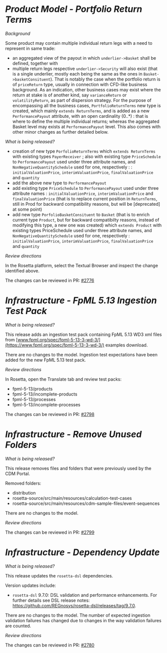 # _Product Model - Portfolio Return Terms_

_Background_

Some product may contain multiple individual return legs with a need to represent in same trade:
- an aggregated view of the payout in which `underlier->Basket` shall be defined, together with
- multiple return legs respective `underlier->Security` will also exist (that is a single underlier, mostly each being the same as the ones in `Basket->basketConsituent`).
That is notably the case when the portfolio return is of `priceReturn` type, usually in connection with CFD-like business background. As an indication, other business cases may exist where the return at stake is of another kind, say `varianceReturn` or `volatilityReturn`, as part of dispersion strategy.
For the purpose of encompassing all the business cases, `PortfolioReturnTerms` new type is created, which mainly `extends ReturnTerms`, and is added as a new `PerformancePayout` attribute, with an open cardinality (0..*) : that is where to define the multiple individual returns; whereas the aggregated Basket level may exists at `PerformancePayout` level.
This also comes with other minor changes as further detailed below.

_What is being released?_

- creation of new type `PorfolioReturnTerms` which `extends ReturnTerms` with existing types `PayerReceiver` ; also with existing type `PriceSchedule` to `PerformancePayout` used under three attribute names, and `NonNegativeQuantitySchedule` used for one, respectively : : `initialValuationPrice`, `interimValuationPrice`, `finalValuationPrice` and `quantity`
- add the above new type to `PerformancePayout`
- add existing type `PriceSchedule` to `PerformancePayout` used under three attribute names : `initialValuationPrice`, `interimValuationPrice` and `finalValuationPrice` (that is to replace current position in `ReturnTerms`, still in Prod for backward compatibility reasons, but will be [deprecated] at some point)
- add new type `PorfolioBasketConsituent` to `Basket` (that is to enrich current type `Product`, but for backward compatibilty reasons, instead of modifying this type, a new one was created) which `extends Product` with existing types PriceSchedule used under three attribute names, and `NonNegativeQuantitySchedule` used for one, respectively : `initialValuationPrice`, `interimValuationPrice`, `finalValuationPrice` and `quantity`

_Review directions_

In the Rosetta platform, select the Textual Browser and inspect the change identified above.

The changes can be reviewed in  PR: [#2776](https://github.com/finos/common-domain-model/pull/2776)



# _Infrastructure - FpML 5.13 Ingestion Test Pack_

_What is being released?_

This release adds an ingestion test pack containing FpML 5.13 WD3 xml files from [www.fpml.org/spec/fpml-5-13-3-wd-3/](https://www.fpml.org/spec/fpml-5-13-3-wd-3/) examples download.

There are no changes to the model. Ingestion test expectations have been added for the new FpML 5.13 test pack.

_Review directions_

In Rosetta, open the Translate tab and review test packs:

- fpml-5-13/products
- fpml-5-13/incomplete-products
- fpml-5-13/processes
- fpml-5-13/incomplete-processes

The changes can be reviewed in PR: [#2798](https://github.com/finos/common-domain-model/pull/2798)

# _Infrastructure - Remove Unused Folders_

_What is being released?_

This release removes files and folders that were previously used by the CDM Portal.

Removed folders:
- distribution
- rosetta-source/src/main/resources/calculation-test-cases
- rosetta-source/src/main/resources/cdm-sample-files/event-sequences

There are no changes to the model.

_Review directions_

The changes can be reviewed in PR: [#2799](https://github.com/finos/common-domain-model/pull/2799)

# _Infrastructure - Dependency Update_

_What is being released?_

This release updates the `rosetta-dsl` dependencies.

Version updates include:
- `rosetta-dsl` 9.7.0: DSL validation and performance enhancements. For further details see DSL release notes: https://github.com/REGnosys/rosetta-dsl/releases/tag/9.7.0.

There are no changes to the model.  The number of expected ingestion validation failures has changed due to changes in the way validation failures are counted.

_Review directions_

The changes can be reviewed in PR: [#2780](https://github.com/finos/common-domain-model/pull/2780)